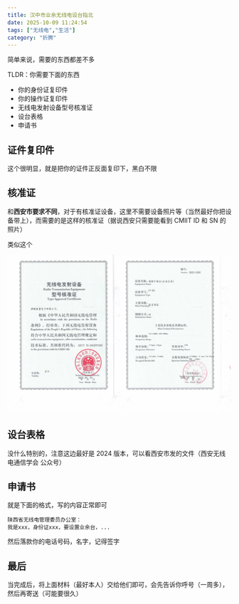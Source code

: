 ```yaml
---
title: 汉中市业余无线电设台指北
date: 2025-10-09 11:24:54
tags: ["无线电","生活"]
category: "折腾"
---
```


简单来说，需要的东西都差不多

<!-- more -->

TLDR：你需要下面的东西
- 你的身份证复印件
- 你的操作证复印件
- 无线电发射设备型号核准证
- 设台表格
- 申请书

## 证件复印件
这个很明显，就是把你的证件正反面复印下，黑白不限

## 核准证
和**西安市要求不同**，对于有核准证设备，这里不需要设备照片等（当然最好你把设备带上），而需要的是这样的核准证（据说西安只需要能看到 CMIIT ID 和 SN 的照片）

类似这个

![](../static/img/核准证.png)


## 设台表格
没什么特别的，注意这边最好是 2024 版本，可以看西安市发的文件（西安无线电通信学会 公众号）

## 申请书
就是下面的格式，写的内容正常即可
```
陕西省无线电管理委员办公室：
我是xxx，身份证xxx，要设置业余台，...
```
然后落款你的电话号码，名字，记得签字

## 最后
当完成后，将上面材料（最好本人）交给他们即可，会先告诉你呼号（一周多），然后再寄送（可能要很久）